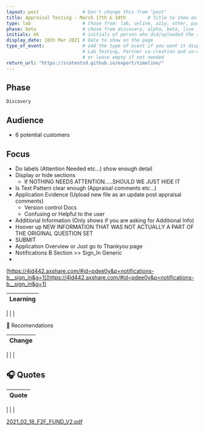 ```yaml
---
layout: post                # Don't change this from "post"
title: Appraisal Testing - March 17th & 18th        # Title to show on the page
type: lab                   # Chose from: lab, online, a11y, other, partner
phase: beta                 # chose from discovery, alpha, beta, live
initials: mk                # initials of person who did/uploaded the research
display_date: 18th Mar 2021 # Date to show on the page      
type_of_event:              # add the type of event if you want it displayed added to the heading when the post if clicked on
                            # Lab Testing, Partner co-creation and co-design, Accessibility, Online research and testing, Events, F2F and testing
                            # or leave empty if not needed
return_url: "https://scotentsd.github.io/export/timeline/"
---
```


## Phase
    Discovery

## Audience
- 6 potential customers

## Focus
- Do labels (Attention Needed etc...) show enough detail
- Display or hide sections
  - If NOTHING NEEDS ATTENTION.....SHOULD WE JUST HIDE IT
- Is Text Pattern clear enough (Appraisal comments etc...)
- Application Evidence (Upload new file as an update post appraisal comments)
  - Version control Docs
  - Confusing or Helpful to the user
- Additional Information (Only shows if you are asking for Additional Info)
- Hoover up NEW INFORMATION THAT WAS NOT ACTUALLY A PART OF THE ORIGINAL QUESTION SET
- SUBMIT
- Application Overview or Just go to Thankyou page
- Notifications B Section >> Sign_In Generic 
- 
[https://4jd442.axshare.com/#id=pdee0y&p=notifications-b__sign_in&g=1[(https://4jd442.axshare.com/#id=pdee0y&p=notifications-b__sign_in&g=1)





| Learning
| ---
| 
| 
| 




🧰 Recomendations 

| Change
| ---
| 
| 
| 



## 🎧 Quotes
| Quote
| ---
| 
| 
| 



<!--more-->
[2021_02_18_F2F_FUND_V2.pdf](../files/2021_02_18_F2F_FUND_V2.pdf)

